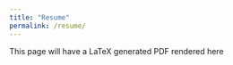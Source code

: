 ```yaml
---
title: "Resume"
permalink: /resume/
---
```


This page will have a LaTeX generated PDF rendered here